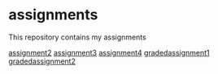 # assignments
This repository contains my assignments

[assignment2](https://github.com/TomasBaeten/assignments/blob/master/assignment2.ipynb)
[assignment3](https://github.com/TomasBaeten/assignments/blob/master/assignment3.ipynb)
[assignment4](https://github.com/TomasBaeten/assignments/blob/master/assignment4%20(1).ipynb)
[gradedassignment1](https://github.com/TomasBaeten/assignments/blob/master/Graded_assignment1.ipynb)
[gradedassignment2](https://github.com/TomasBaeten/assignments/blob/master/Graded_assignment_2.ipynb)

